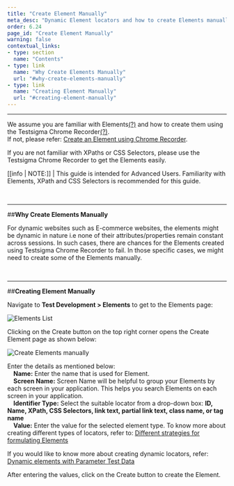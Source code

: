 ```yaml
---
title: "Create Element Manually"
meta_desc: "Dynamic Element locators and how to create Elements manually in Testsigma."
order: 6.24
page_id: "Create Element Manually"
warning: false
contextual_links:
- type: section
  name: "Contents"
- type: link
  name: "Why Create Elements Manually"
  url: "#why-create-elements-manually"
- type: link
  name: "Creating Element Manually"
  url: "#creating-element-manually"
---
```


---

We assume you are familiar with Elements[(?)](https://testsigma.com/docs/elements/overview/) and how to create them using the Testsigma Chrome Recorder[(?)](https://testsigma.com/docs/test-step-recorder/install-chrome-extension/).<br>
If not, please refer: [Create an Element using Chrome Recorder](https://testsigma.com/docs/elements/web-apps/record-multiple-elements/).

If you are not familiar with XPaths or CSS Selectors, please use the Testsigma Chrome Recorder to get the Elements easily.

[[info | NOTE:]]
| This guide is intended for Advanced Users. Familiarity with Elements, XPath and CSS Selectors is recommended for this guide.

<br>

---
##**Why Create Elements Manually**

For dynamic websites such as E-commerce websites, the elements might be dynamic in nature i.e none of their attributes/properties remain constant across sessions. In such cases, there are chances for the Elements created using Testsigma Chrome Recorder to fail. In those specific cases, we might need to create some of the Elements manually.

<br>

---
##**Creating Element Manually**

Navigate to **Test Development > Elements** to get to the Elements page:

![Elements List](https://docs.testsigma.com/images/create-manually/elements-list.png)

Clicking on the Create button on the top right corner opens the Create Element page as shown below:

![Create Elements manually ](https://docs.testsigma.com/images/create-manually/element-create-manually.png)


Enter the details as mentioned below: <br>
&emsp;**Name:** Enter the name that is used for Element.<br>
&emsp;**Screen Name:** Screen Name will be helpful to group your Elements by each screen in your application. This helps you search Elements on each screen in your application.<br>
&emsp;**Identifier Type:** Select the suitable locator from a drop-down box: **ID, Name, XPath, CSS Selectors, link text, partial link text, class name, or tag name** <br>
&emsp;**Value:** Enter the value for the selected element type. To know more about creating different types of locators, refer to: [Different strategies for formulating Elements](https://testsigma.com/docs/elements/web-apps/creating-locators-manually-strategies/)

If you would like to know more about creating dynamic locators, refer: [Dynamic elements with Parameter Test Data](https://testsigma.com/docs/elements/dynamic-elements/with-parameter-test-data/)

After entering the values, click on the Create button to create the Element.

